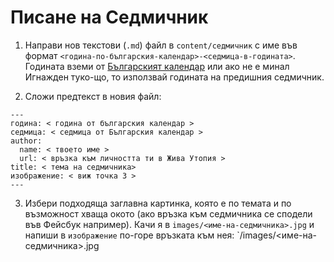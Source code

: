 # Писане на Седмичник

1. Направи нов текстови (`.md`) файл в `content/седмичник` с име във формат `<година-по-българския-календар>-<седмица-в-годината>`. Годината вземи от [Българският календар](https://bgkalendar.com/?lang=bg) или ако не е минал Игнажден туко-що, то използвай годината на предишния седмичник.

2. Сложи предтекст в новия файл:

```
---
година: < година от българския календар >
седмица: < седмица от Българския календар >
author: 
  name: < твоето име >
  url: < връзка към личността ти в Жива Утопия >
title: < тема на седмичника>
изображение: < виж точка 3 >
---
```

3. Избери подходяща заглавна картинка, която е по темата и по възможност хваща окото (ако връзка към седмичника се сподели във Фейсбук например). Качи я в `images/<име-на-седмичника>.jpg` и напиши в `изображение` по-горе връзката към нея: `/images/<име-на-седмичника>.jpg
